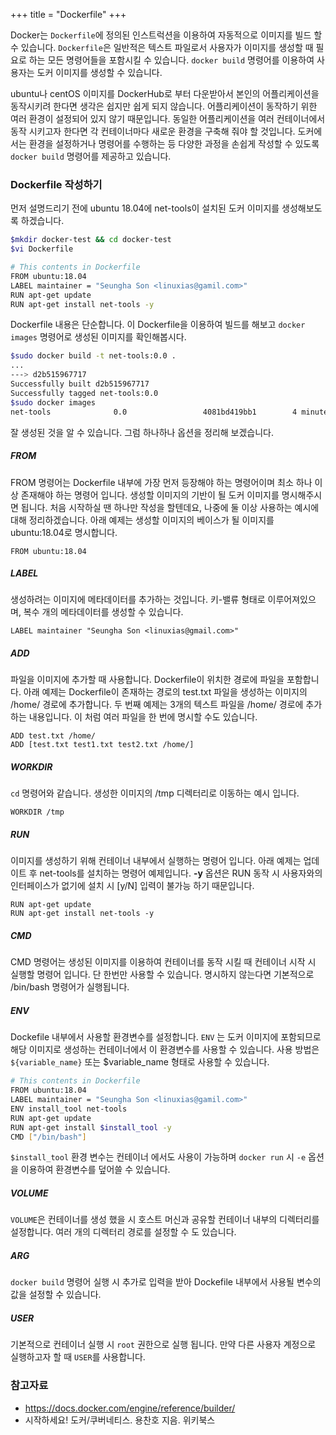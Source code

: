 +++
title = "Dockerfile"
+++

Docker는 `Dockerfile`에 정의된 인스트럭션을 이용하여 자동적으로 이미지를 빌드 할 수 있습니다. `Dockerfile`은 일반적은 텍스트 파일로서 사용자가 이미지를 생성할 때 필요로 하는 모든 명령어들을 포함시킬 수 있습니다. `docker build` 명령어를 이용하여 사용자는 도커 이미지를 생성할 수 있습니다. 

ubuntu나 centOS 이미지를 DockerHub로 부터 다운받아서 본인의 어플리케이션을 동작시키려 한다면 생각은 쉽지만 쉽게 되지 않습니다. 어플리케이션이 동작하기 위한 여러 환경이 설정되어 있지 않기 때문입니다. 동일한 어플리케이션을 여러 컨테이너에서 동작 시키고자 한다면 각 컨테이너마다 새로운 환경을 구축해 줘야 할 것입니다. 도커에서는 환경을 설정하거나 명령어를 수행하는 등 다양한 과정을 손쉽게 작성할 수 있도록 `docker build` 명령어를 제공하고 있습니다. 


### Dockerfile 작성하기

먼저 설명드리기 전에 ubuntu 18.04에 net-tools이 설치된 도커 이미지를 생성해보도록 하겠습니다.

```bash
$mkdir docker-test && cd docker-test
$vi Dockerfile

# This contents in Dockerfile
FROM ubuntu:18.04
LABEL maintainer = "Seungha Son <linuxias@gamil.com>"
RUN apt-get update
RUN apt-get install net-tools -y
```

Dockerfile 내용은 단순합니다. 이 Dockerfile을 이용하여 빌드를 해보고 `docker images` 명령어로 생성된 이미지를 확인해봅시다.

```bash
$sudo docker build -t net-tools:0.0 .
...
---> d2b515967717
Successfully built d2b515967717
Successfully tagged net-tools:0.0
$sudo docker images
net-tools              0.0                 4081bd419bb1        4 minutes ago       93.4MB
```
잘 생성된 것을 알 수 있습니다. 그럼 하나하나 옵션을 정리해 보겠습니다.

##### FROM

FROM 명령어는 Dockerfile 내부에 가장 먼저 등장해야 하는 명령어이며 최소 하나 이상 존재해야 하는 명령어 입니다. 생성할 이미지의 기반이 될 도커 이미지를 명시해주시면 됩니다. 처음 시작하실 땐 하나만 작성을 할텐데요, 나중에 둘 이상 사용하는 예시에 대해 정리하겠습니다. 아래 예제는 생성할 이미지의 베이스가 될 이미지를 ubuntu:18.04로 명시합니다.

```
FROM ubuntu:18.04
```

##### LABEL
 
생성하려는 이미지에 메타데이터를 추가하는 것입니다. 키-밸류 형태로 이루어져있으며, 복수 개의 메타데이터를 생성할 수 있습니다.
```
LABEL maintainer "Seungha Son <linuxias@gmail.com>"
```

##### ADD

파일을 이미지에 추가할 때 사용합니다. Dockerfile이 위치한 경로에 파일을 포함합니다. 아래 예제는 Dockerfile이 존재하는 경로의 test.txt 파일을 생성하는 이미지의 /home/ 경로에 추가합니다. 두 번째 예제는 3개의 텍스트 파일을 /home/ 경로에 추가하는 내용입니다. 이 처럼 여러 파일을 한 번에 명시할 수도 있습니다.
```
ADD test.txt /home/
ADD [test.txt test1.txt test2.txt /home/]
```

##### WORKDIR

`cd` 명령어와 같습니다. 생성한 이미지의 /tmp 디렉터리로 이동하는 예시 입니다.
```
WORKDIR /tmp
```

##### RUN

이미지를 생성하기 위해 컨테이너 내부에서 실행하는 명령어 입니다. 아래 예제는 업데이트 후 net-tools를 설치하는 명령어 예제입니다. **-y** 옵션은 RUN 동작 시 사용자와의 인터페이스가 없기에 설치 시 [y/N] 입력이 불가능 하기 때문입니다.
```
RUN apt-get update
RUN apt-get install net-tools -y
```

##### CMD

CMD 명령어는 생성된 이미지를 이용하여 컨테이너를 동작 시킬 때 컨테이너 시작 시 실행할 명령어 입니다. 단 한번만 사용할 수 있습니다. 명시하지 않는다면 기본적으로 /bin/bash 명령어가 실행됩니다.

##### ENV

Dockefile 내부에서 사용할 환경변수를 설정합니다. `ENV` 는 도커 이미지에 포함되므로 해당 이미지로 생성하는 컨테이너에서 이 환경변수를 사용할 수 있습니다. 사용 방법은 `${variable_name}` 또는 $variable_name 형태로 사용할 수 있습니다.

```bash
# This contents in Dockerfile
FROM ubuntu:18.04
LABEL maintainer = "Seungha Son <linuxias@gamil.com>"
ENV install_tool net-tools
RUN apt-get update
RUN apt-get install $install_tool -y
CMD ["/bin/bash"]
```

`$install_tool` 환경 변수는 컨테이너 에서도 사용이 가능하며 `docker run` 시 `-e` 옵션을 이용하여 환경변수를 덮어쓸 수 있습니다.

##### VOLUME

`VOLUME`은 컨테이너를 생성 했을 시 호스트 머신과 공유할 컨테이너 내부의 디렉터리를 설정합니다. 여러 개의 디렉터리 경로를 설정할 수 도 있습니다.

##### ARG

`docker build` 명령어 실행 시 추가로 입력을 받아 Dockefile 내부에서 사용될 변수의 값을 설정할 수 있습니다.

##### USER

기본적으로 컨테이너 실행 시 `root` 권한으로 실행 됩니다. 만약 다른 사용자 계정으로 실행하고자 할 때 `USER`를 사용합니다.

### 참고자료
- https://docs.docker.com/engine/reference/builder/
- 시작하세요! 도커/쿠버네티스. 용찬호 지음. 위키북스
